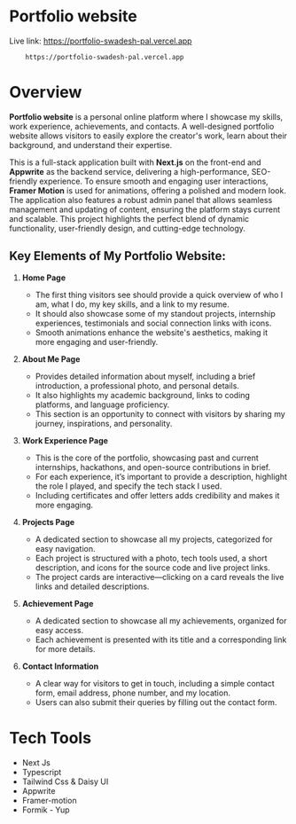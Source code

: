 # Portfolio website
Live link:   https://portfolio-swadesh-pal.vercel.app
```
    https://portfolio-swadesh-pal.vercel.app
```

# Overview
**Portfolio website** is a personal online platform where I showcase my skills, work experience, achievements, and contacts. A well-designed portfolio website allows visitors to easily explore the creator's work, learn about their background, and understand their expertise.

This is a full-stack application built with **Next.js** on the front-end and **Appwrite** as the backend service, delivering a high-performance, SEO-friendly experience. To ensure smooth and engaging user interactions, **Framer Motion** is used for animations, offering a polished and modern look. The application also features a robust admin panel that allows seamless management and updating of content, ensuring the platform stays current and scalable. This project highlights the perfect blend of dynamic functionality, user-friendly design, and cutting-edge technology.

## Key Elements of My Portfolio Website:
1. **Home Page**
    - The first thing visitors see should provide a quick overview of who I am, what I do, my key skills, and a link to my resume.
    - It should also showcase some of my standout projects, internship experiences, testimonials and social connection links with icons.
    - Smooth animations enhance the website's aesthetics, making it more engaging and user-friendly.

2. **About Me Page**
    - Provides detailed information about myself, including a brief introduction, a professional photo, and personal details.
    - It also highlights my academic background, links to coding platforms, and language proficiency.
    - This section is an opportunity to connect with visitors by sharing my journey, inspirations, and personality.

3. **Work Experience Page**
    - This is the core of the portfolio, showcasing past and current internships, hackathons, and open-source contributions in brief.
    - For each experience, it’s important to provide a description, highlight the role I played, and specify the tech stack I used.
    - Including certificates and offer letters adds credibility and makes it more engaging. 

4. **Projects Page** 
    - A dedicated section to showcase all my projects, categorized for easy navigation.
    - Each project is structured with a photo, tech tools used, a short description, and icons for the source code and live project links.
    - The project cards are interactive—clicking on a card reveals the live links and detailed descriptions.
      
5. **Achievement Page** 
    - A dedicated section to showcase all my achievements, organized for easy access.
    - Each achievement is presented with its title and a corresponding link for more details.

6. **Contact Information** 
    - A clear way for visitors to get in touch, including a simple contact form, email address, phone number, and my location.
    - Users can also submit their queries by filling out the contact form.

# Tech Tools

- Next Js
- Typescript
- Tailwind Css & Daisy UI
- Appwrite
- Framer-motion
- Formik - Yup

      
